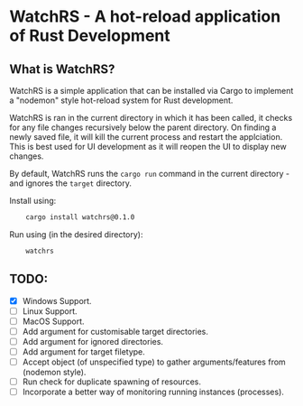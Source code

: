 # WatchRS - A hot-reload application of Rust Development

## What is WatchRS?

WatchRS is a simple application that can be installed via Cargo to implement a "nodemon" style hot-reload system for Rust development.

WatchRS is ran in the current directory in which it has been called, it checks for any file changes recursively below the parent directory. On finding a newly saved file, it will kill the current process and restart the applciation. This is best used for UI development as it will reopen the UI to display new changes.

By default, WatchRS runs the `cargo run` command in the current directory - and ignores the `target` directory.

Install using:

```bash
    cargo install watchrs@0.1.0
```

Run using (in the desired directory):

```bash
    watchrs
```

## TODO:

- [x] Windows Support.
- [ ] Linux Support.
- [ ] MacOS Support.
- [ ] Add argument for customisable target directories.
- [ ] Add argument for ignored directories.
- [ ] Add argument for target filetype.
- [ ] Accept object (of unspecified type) to gather arguments/features from (nodemon style).
- [ ] Run check for duplicate spawning of resources.
- [ ] Incorporate a better way of monitoring running instances (processes).
